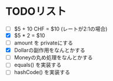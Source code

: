 # TODOリスト

- [ ] $5 + 10 CHF = $10 (レートが2:1の場合)
- [x] $5 * 2 = $10
- [ ] amount を privateにする
- [x] Dollarの副作用をなんとかする
- [ ] Moneyの丸め処理をなんとかする
- [ ] equals() を実装する
- [ ] hashCode() を実装する
